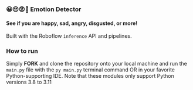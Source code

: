 ### 😀😔😡🤮 Emotion Detector
#### See if you are happy, sad, angry, disgusted, or more!

Built with the Roboflow ```inference``` API and pipelines.

### How to run
Simply **FORK** and clone the repository onto your local machine and run the ```main.py``` file with the ```py main.py``` terminal command OR in your favorite Python-supporting IDE. Note that these modules only support Python versions 3.8 to 3.11
